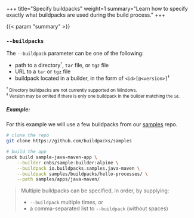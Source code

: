 +++
title="Specify buildpacks"
weight=1
summary="Learn how to specify exactly what buildpacks are used during the build process."
+++

{{< param "summary" >}}

### `--buildpacks`

The `--buildpack` parameter can be one of the following:

- path to a directory<sup><small>†</small></sup>, `tar` file, or `tgz` file
- URL to a `tar` or `tgz` file
- buildpack located in a builder, in the form of `<id>[@<version>]`<sup><small>‡</small></sup>

<small><sup>†</sup> Directory buildpacks are not currently supported on Windows.</small><br />
<small><sup>‡</sup> Version may be omited if there is only one buildpack in the builder matching the `id`.</small>

##### Example:

For this example we will use a few buildpacks from our [samples][samples] repo.

```bash
# clone the repo
git clone https://github.com/buildpacks/samples

# build the app
pack build sample-java-maven-app \
    --builder cnbs/sample-builder:alpine \
    --buildpack io.buildpacks.samples.java-maven \
    --buildpack samples/buildpacks/hello-processes/ \
    --path samples/apps/java-maven/
```

> Multiple buildpacks can be specified, in order, by supplying:
>
> - `--buildpack` multiple times, or
> - a comma-separated list to `--buildpack` (without spaces)

[samples]: https://github.com/buildpacks/samples